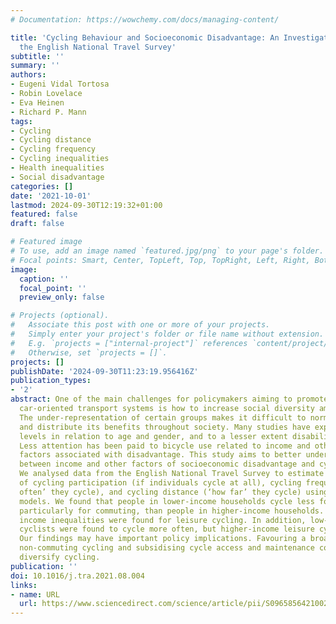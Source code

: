 ```yaml
---
# Documentation: https://wowchemy.com/docs/managing-content/

title: 'Cycling Behaviour and Socioeconomic Disadvantage: An Investigation Based on
  the English National Travel Survey'
subtitle: ''
summary: ''
authors:
- Eugeni Vidal Tortosa
- Robin Lovelace
- Eva Heinen
- Richard P. Mann
tags:
- Cycling
- Cycling distance
- Cycling frequency
- Cycling inequalities
- Health inequalities
- Social disadvantage
categories: []
date: '2021-10-01'
lastmod: 2024-09-30T12:19:32+01:00
featured: false
draft: false

# Featured image
# To use, add an image named `featured.jpg/png` to your page's folder.
# Focal points: Smart, Center, TopLeft, Top, TopRight, Left, Right, BottomLeft, Bottom, BottomRight.
image:
  caption: ''
  focal_point: ''
  preview_only: false

# Projects (optional).
#   Associate this post with one or more of your projects.
#   Simply enter your project's folder or file name without extension.
#   E.g. `projects = ["internal-project"]` references `content/project/deep-learning/index.md`.
#   Otherwise, set `projects = []`.
projects: []
publishDate: '2024-09-30T11:23:19.956416Z'
publication_types:
- '2'
abstract: One of the main challenges for policymakers aiming to promote cycling in
  car-oriented transport systems is how to increase social diversity among its users.
  The under-representation of certain groups makes it difficult to normalise cycling
  and distribute its benefits throughout society. Many studies have explored cycling
  levels in relation to age and gender, and to a lesser extent disability and ethnicity.
  Less attention has been paid to bicycle use related to income and other socioeconomic
  factors associated with disadvantage. This study aims to better understand the relationship
  between income and other factors of socioeconomic disadvantage and cycling behaviour.
  We analysed data from the English National Travel Survey to estimate the likelihood
  of cycling participation (if individuals cycle at all), cycling frequency (‘how
  often’ they cycle), and cycling distance (‘how far’ they cycle) using regression
  models. We found that people in lower-income households cycle less for transport,
  particularly for commuting, than people in higher-income households. However, no
  income inequalities were found for leisure cycling. In addition, low-income leisure
  cyclists were found to cycle more often, but higher-income leisure cyclists further.
  Our findings may have important policy implications. Favouring a broader focus on
  non-commuting cycling and subsidising cycle access and maintenance could help to
  diversify cycling.
publication: ''
doi: 10.1016/j.tra.2021.08.004
links:
- name: URL
  url: https://www.sciencedirect.com/science/article/pii/S0965856421002019
---
```

